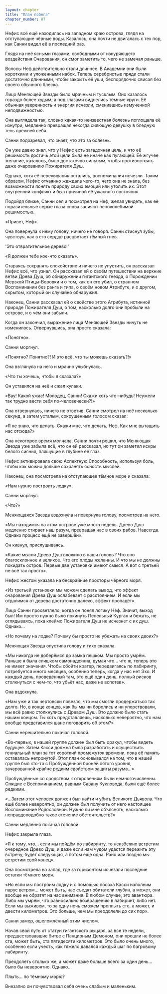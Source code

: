 ```yaml
---
layout: chapter
title: "План побега"
chapter_number: 87
---
```


Нефис всё ещё находилась на западном краю острова, глядя на отступающие чёрные воды. Казалось, она почти не двигалась с тех пор, как Санни видел её в последний раз.

Глядя на неё ясными глазами, свободными от изнуряющего воздействия Очарования, он смог заметить то, чего не замечал раньше.

Волосы Неф действительно стали длиннее. В Академии они были короткими и уложенными набок. Теперь серебристые пряди стали достаточно длинными, чтобы закрыть её уши, беспорядочно свисая без своего обычного блеска.

Лицо Меняющей Звезды было мрачным и тусклым. Оно казалось гораздо более худым, а под глазами виднелись тёмные круги. Её обычная уверенность и энергия исчезли, сменившись измученной неподвижностью.

Она выглядела так, словно какая-то неизвестная болезнь поглощала её изнутри, медленно превращая некогда сияющую девушку в бледную тень прежней себя.

Санни подозревал, что знает, что это за болезнь.

Он уже давно знал, что у Нефис есть загадочная цель, и что её решимость достичь этой цели была не иначе как пугающей. Её жгучее желание, казалось, было достаточно сильным, чтобы противостоять даже очарованию Пожирателя Душ.

Однако, хотя её переживания остались, воспоминания исчезли. Таким образом, Нефис отчаянно жаждала чего-то, чего она не знала, без возможности понять природу своих эмоций или утолить их. Этот внутренний конфликт и был причиной её ужасного состояния.

Подойдя ближе, Санни сел и посмотрел на Неф, желая увидеть, как её поразительные серые глаза снова засияют непоколебимой решимостью.

«Привет, Неф».

Она повернула к нему голову, ничего не говоря. Санни стиснул зубы, чувствуя, как в его сердце расцветает тёмный гнев.

'Это отвратительное дерево!'

«Я должен тебе кое-что сказать».

Стараясь сохранять спокойствие и ничего не упустить, он рассказал Нефис всё, что узнал. Он рассказал ей о своём путешествии на верхние ветви Древа Душ, об обнаружении гигантского гнезда, о Порождении Мерзкой Птицы-Воровки и о том, как он его убил, о странном Воспоминании без ранга и типа, о своём новом Атрибуте, и о другом, скрытом, который он случайно обнаружил.

Наконец, Санни рассказал ей о свойстве этого Атрибута, истинной природе Пожирателя Душ, о том, насколько долго они пробыли на острове, и о чём они забыли.

Когда он закончил, выражение лица Меняющей Звезды ничуть не изменилось. Отвернувшись, она просто сказала:

«Понятно».

Санни моргнул.

«Понятно? Понятно?! И это всё, что ты можешь сказать?!»

Она взглянула на него и мрачно улыбнулась.

«Что ты хочешь, чтобы я сказала?»

Он уставился на неё и сжал кулаки.

«Вау! Какой ужас! Молодец, Санни! Скажи хоть что-нибудь! Неужели так трудно вести себя по-человечески?!»

Она отвернулась, ничего не ответив. Санни смотрел на неё несколько секунд, а затем усталым, сокрушённым голосом сказал:

«Я не знаю, что делать. Скажи мне, что делать, Неф. Как мне вытащить нас отсюда?»

Она некоторое время молчала. Санни почти решил, что Меняющая Звезда уже забыла всё, что он ей рассказал, но тут он заметил искры белого сияния, пляшущие в глубине её глаз.

Нефис активировала свою Аспектную Способность, используя боль, чтобы как можно дольше сохранять ясность мыслей.

Наконец, она посмотрела на отступающее тёмное море и сказала:

«Нам нужно построить лодку».

Санни моргнул.

«Что?»

Меняющаяся Звезда вздохнула и повернула голову, посмотрев на него.

«Мы находимся на этом острове уже много недель. Древо Душ медленно стирает наш разум, превращая нас в своих рабов. Навсегда. Однако процесс ещё не завершён».

Он кивнул, прислушиваясь.

«Какие мысли Древо Душ вложило в наши головы? Что оно благосклонное и великое. Что его плоды желанны. И что мы не должны покидать остров. Первые две установки имеют смысл. А вот с третьей не всё так просто».

Нефис жестом указала на бескрайние просторы чёрного моря.

«Из третьей установки мы можем сделать вывод, что эффект очарования Древа Душ ослабевает с расстоянием. И если мы отдалимся от дерева достаточно далеко, эффект пропадёт».

Лицо Санни просветлело, когда он понял логику Неф. Значит, выход был! Им просто нужно было покинуть Пепельный Курган и бежать, не оглядываясь, пока клеймо Пожирателя Душ не исчезнет с их душ. Однако...

«Но почему на лодке? Почему бы просто не убежать на своих двоих?»

Меняющая Звезда опустила голову и тихо сказала:

«Мы никогда не доберёмся до замка пешком. Мы просто умрём. Раньше я была слишком самонадеянна, думая что... что ж, теперь это не имеет значения. Чтобы обойти кратер, передвигаясь по лабиринту, потребуется много месяцев, особенно теперь, когда у нас нет Эхо. И каждый день, проведённый там, это ещё один день, полный рисков столкнуться с чем-то, что убьёт нас, даже не вспотев».

Она вздохнула.

«Нам уже и так чертовски повезло, что мы смогли продержаться так долго. Но, в конце концов, как бы мы ни боролись и ни упорствовали, мы всё равно столкнулись с Древом Душ. Это должно было стать нашим концом. Ты хоть представляешь, насколько невероятно, что нам вообще представился шанс поговорить об этом?»

Санни нерешительно покачал головой.

«Во-первых, в нашей группе должен был быть оракул, чтобы видеть будущее. Затем Кэсси должна была разработать и осуществить гениальный план за тот короткий промежуток времени, пока её память оставалась нетронутой. Этот план основывался на том, что в нашей группе был кто-то с Пробуждённой бронёй пятого уровня, зачарованной крайне редким свойством защиты разума...»

Пробуждённые со сродством к откровениям были немногочисленны. Спящие с Воспоминанием, равным Савану Кукловода, были ещё более редкими.

«...Затем этот человек должен был найти и убить Великого Дьявола. Что ещё более невероятно, он должен был получить от него настоящее Воспоминание Родословной. Нужно ли мне объяснять, насколько неправдоподобно такое стечение обстоятельств?»

Санни медленно покачал головой.

Нефис закрыла глаза.

«Я к тому, что... если мы пойдём по лабиринту, то неизбежно встретим очередное Древо Душ, и даже если нам чудом удастся пережить эту встречу, будет следующая, а потом ещё одна. Рано или поздно мы встретим свой конец».

Она посмотрела на запад, где за горизонтом исчезали последние остатки тёмного моря.

«Но если мы построим лодку и с помощью посоха Кэсси наполним парус ветром... может быть, нас съедят обитатели глубин, а может, они вообще не обратят на нас внимания. В любом случае, это авантюра. Либо мы умрём, что равносильно возвращению в лабиринт, либо нет. Если мы выживем, то за одну ночь сможем проплыть сто, а может, и двести километров. Это больше, чем мы преодолели до сих пор».

Санни замер, ошеломлённый этим числом.

Начав свой путь от статуи гигантского рыцаря, за все те недели, предшествовавшие битве с Панцирным Демоном, они прошли не более ста, может быть, ста пятидесяти километров. Это было очень много, особенно если учесть, как тяжело давался каждый шаг по багровому лабиринту.

Преодолеть столько же, а может даже больше всего за один день... было бы невероятно. Однако...

Плыть... по тёмному морю?

Внезапно он почувствовал себя очень слабым и маленьким.